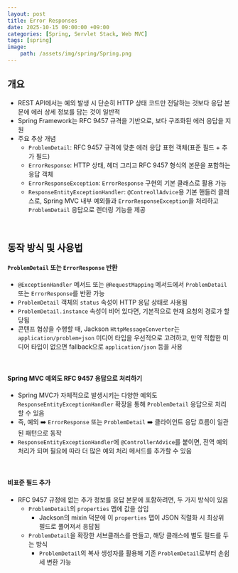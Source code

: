 ```yaml
---
layout: post
title: Error Responses
date: 2025-10-15 09:00:00 +09:00
categories: [Spring, Servlet Stack, Web MVC]
tags: [spring]
image:
    path: /assets/img/spring/Spring.png
---
```


## 개요

- REST API에서는 예외 발생 시 단순히 HTTP 상태 코드만 전달하는 것보다 응답 본문에 에러 상세 정보를 담는 것이 일반적
- Spring Framework는 RFC 9457 규격을 기반으로, 보다 구조화된 에러 응답을 지원
- 주요 추상 개념
  - `ProblemDetail`: RFC 9457 규격에 맞춘 에러 응답 표현 객체(표준 필드 + 추가 필드)
  - `ErrorResponse`: HTTP 상태, 헤더 그리고 RFC 9457 형식의 본문을 포함하는 응답 객체
  - `ErrorResponseException`: `ErrorResponse` 구현의 기본 클래스로 활용 가능
  - `ResponseEntityExceptionHandler`: `@ContreollAdvice`용 기본 핸들러 클래스로, Spring MVC 내부 예외들과 `ErrorResponseException`을 처리하고 `ProblemDetail` 응답으로 렌더링 기능을 제공

<br>

## 동작 방식 및 사용법


#### `ProblemDetail` 또는 `ErrorResponse` 반환

- `@ExceptionHandler` 메서드 또는 `@RequestMapping` 메서드에서 `ProblemDetail` 또는 `ErrorResponse`를 반환 가능
- `ProblemDetail` 객체의 `status` 속성이 HTTP 응답 상태로 사용됨
- `ProblemDetail.instance` 속성이 비어 있다면, 기본적으로 현재 요청의 경로가 할당됨
- 콘텐프 협상을 수행할 때, Jackson `HttpMessageConverter`는 `application/problem+json` 미디어 타입을 우선적으로 고려하고, 만약 적합한 미디어 타입이 없으면 fallback으로 `application/json` 등을 사용

<br>

#### Spring MVC 예외도 RFC 9457 응답으로 처리하기

- Spring MVC가 자체적으로 발생시키는 다양한 예외도 `ResponseEntityExceptionHandler` 확장을 통해 `ProblemDetail` 응답으로 처리할 수 있음
- 즉, 예외 ➡️ `ErrorResponse` 또는 `ProblemDetail` ➡️ 클라이언트 응답 흐름이 일관된 패턴으로 동작
- `ResponseEntityExceptionHandler`에 `@ControllerAdvice`를 붙이면, 전역 예외 처리가 되며 필요에 따라 더 많은 예외 처리 메서드를 추가할 수 있음

<br>

#### 비표준 필드 추가

- RFC 9457 규정에 없는 추가 정보를 응답 본문에 포함하려면, 두 가지 방식이 있음
  - `ProblemDetail`의 `properties` 맵에 값을 삽입
    - Jackson의 mixin 덕분에 이 `properties` 맵이 JSON 직렬화 시 최상위 필드로 풀어져서 응답됨
  - `ProblemDetail`을 확장한 서브클래스를 만들고, 해당 클래스에 별도 필드를 두는 방식
    - `ProblemDetail`의 복사 생성자를 활용해 기존 `ProblemDetail`로부터 손쉽세 변환 가능

<br>

